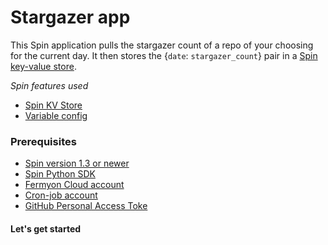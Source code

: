 # Stargazer app

This Spin application pulls the stargazer count of a repo of your choosing for the current day. It then stores the {`date`: `stargazer_count`} pair in a [Spin key-value store](https://developer.fermyon.com/spin/kv-store-tutorial).

_Spin features used_
* [Spin KV Store](https://developer.fermyon.com/spin/kv-store-tutorial)
* [Variable config](https://developer.fermyon.com/cloud/variables)

### Prerequisites
* [Spin version 1.3 or newer](https://developer.fermyon.com/spin/install)
* [Spin Python SDK](https://developer.fermyon.com/spin/python-components)
* [Fermyon Cloud account](https://cloud.fermyon.com)
* [Cron-job account](https://console.cron-job.org/signup)
* [GitHub Personal Access Toke](https://docs.github.com/en/authentication/keeping-your-account-and-data-secure/managing-your-personal-access-tokens)

#### Let's get started
